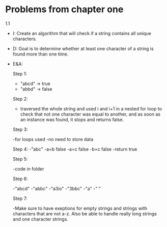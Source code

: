 # Problems from chapter one

1.1
* I: Create an algorithm that will check if a string contains all unique characters.
* D: Goal is to determine whether at least one character of a string is found more than one time.
* E&A:

  Step 1:
  
    * "abcd" -> true
    * "abbd" -> false
      
  Step 2:
 
     * traversed the whole string and used i and i+1 in a nested for loop to check that not one character was equal to another, and as soon as an instance was found, it stops and returns false.
     
     Step 3: 
      
     -for loops used 
     -no need to store data
     
     Step 4:
      -"abc"
      -a=b false
      -a=c false
      -b=c false
      -return true
     
     Step 5: 
     
     -code in folder
     
     Step 6:
     
     -"abcd"
     -"abbc"
     -"a3io"
     -"3bbc"
     -"a"
     -" "
     
     Step 7:
     
     -Make sure to have exeptions for empty strings and strings with characters that are not a-z. Also be able to handle really long strings and one character strings.
